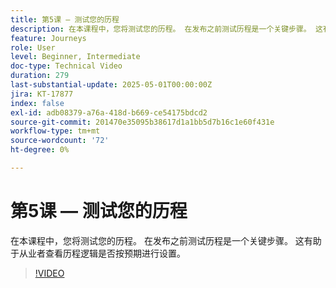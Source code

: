 ```yaml
---
title: 第5课 — 测试您的历程
description: 在本课程中，您将测试您的历程。 在发布之前测试历程是一个关键步骤。 这有助于从业者查看历程逻辑是否按预期进行设置。
feature: Journeys
role: User
level: Beginner, Intermediate
doc-type: Technical Video
duration: 279
last-substantial-update: 2025-05-01T00:00:00Z
jira: KT-17877
index: false
exl-id: adb08379-a76a-418d-b669-ce54175bdcd2
source-git-commit: 201470e35095b38617d1a1bb5d7b16c1e60f431e
workflow-type: tm+mt
source-wordcount: '72'
ht-degree: 0%

---
```


# 第5课 — 测试您的历程

在本课程中，您将测试您的历程。 在发布之前测试历程是一个关键步骤。 这有助于从业者查看历程逻辑是否按预期进行设置。

>[!VIDEO](https://video.tv.adobe.com/v/3457930/?learn=on&enablevpops)
